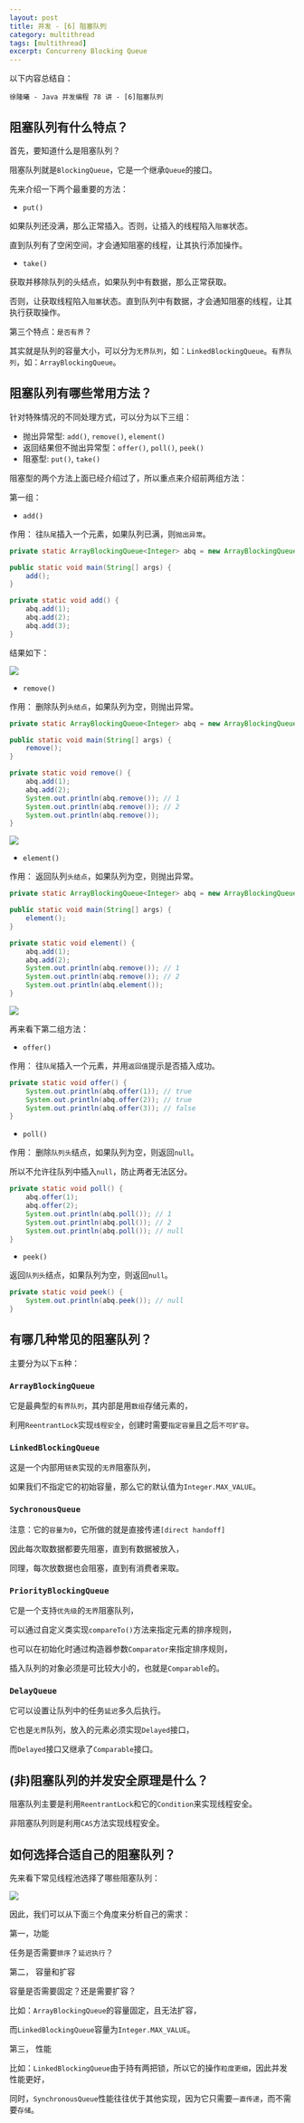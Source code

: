 ```yaml
---
layout: post
title: 并发 - [6] 阻塞队列
category: multithread
tags: [multithread]
excerpt: Concurreny Blocking Queue
---
```


以下内容总结自：   
  
`徐隆曦 - Java 并发编程 78 讲 - [6]阻塞队列`  


## 阻塞队列有什么特点？  

首先，要知道什么是阻塞队列？  

阻塞队列就是`BlockingQueue`，它是一个继承`Queue`的接口。  

先来介绍一下两个最重要的方法：  

- `put()`  

如果队列还没满，那么正常插入。否则，让插入的线程陷入`阻塞`状态。  

直到队列有了空闲空间，才会通知阻塞的线程，让其执行添加操作。  

- `take()`  

获取并移除队列的头结点，如果队列中有数据，那么正常获取。  

否则，让获取线程陷入`阻塞`状态。直到队列中有数据，才会通知阻塞的线程，让其执行获取操作。

第三个特点：`是否有界`？  

其实就是队列的容量大小，可以分为`无界队列`，如：`LinkedBlockingQueue`。`有界队列`，如：`ArrayBlockingQueue`。  



## 阻塞队列有哪些常用方法？  

针对特殊情况的不同处理方式，可以分为以下三组：  

- 抛出异常型: `add()`, `remove()`, `element()`  
- 返回结果但不抛出异常型：`offer()`, `poll()`, `peek()`  
- 阻塞型: `put()`, `take()`  

阻塞型的两个方法上面已经介绍过了，所以重点来介绍前两组方法：  

第一组：  

- `add()`  

作用： 往`队尾`插入一个元素，如果队列已满，则`抛出异常`。  

``` java
private static ArrayBlockingQueue<Integer> abq = new ArrayBlockingQueue<>(2);

public static void main(String[] args) {
    add();
}

private static void add() {
    abq.add(1);
    abq.add(2);
    abq.add(3);
}
```

结果如下：  

![](https://yyc-images.oss-cn-beijing.aliyuncs.com/add_exception.png)  

- `remove()`  

作用： 删除队列`头结点`，如果队列为空，则抛出异常。  

``` java
private static ArrayBlockingQueue<Integer> abq = new ArrayBlockingQueue<>(2);

public static void main(String[] args) {
    remove();
}

private static void remove() {
    abq.add(1);
    abq.add(2);
    System.out.println(abq.remove()); // 1
    System.out.println(abq.remove()); // 2
    System.out.println(abq.remove());
}
```

![](https://yyc-images.oss-cn-beijing.aliyuncs.com/remove_exception.png)  


- `element()`  

作用： 返回队列`头结点`，如果队列为空，则抛出异常。  



``` java
private static ArrayBlockingQueue<Integer> abq = new ArrayBlockingQueue<>(2);

public static void main(String[] args) {
    element();
}

private static void element() {
    abq.add(1);
    abq.add(2);
    System.out.println(abq.remove()); // 1
    System.out.println(abq.remove()); // 2
    System.out.println(abq.element());
}
```


![](https://yyc-images.oss-cn-beijing.aliyuncs.com/element_exception.png)  


再来看下第二组方法：  

- `offer()`  

作用： 往`队尾`插入一个元素，并用`返回值`提示是否插入成功。  

``` java
private static void offer() {
    System.out.println(abq.offer(1)); // true
    System.out.println(abq.offer(2)); // true
    System.out.println(abq.offer(3)); // false
}
```

- `poll()`  

作用： 删除`队列头`结点，如果队列为空，则返回`null`。  

所以不允许往队列中插入`null`，防止两者无法区分。  


``` java
private static void poll() {
    abq.offer(1);
    abq.offer(2);
    System.out.println(abq.poll()); // 1
    System.out.println(abq.poll()); // 2
    System.out.println(abq.poll()); // null
}
```


- `peek()`  

返回`队列头`结点，如果队列为空，则返回`null`。  


``` java
private static void peek() {
    System.out.println(abq.peek()); // null
}
```


## 有哪几种常见的阻塞队列？  

主要分为以下`五`种：  

### `ArrayBlockingQueue`  

它是最典型的`有界队列`，其内部是用`数组`存储元素的，  

利用`ReentrantLock`实现`线程安全`，创建时需要`指定容量`且之后`不可扩容`。  


### `LinkedBlockingQueue`   

这是一个内部用`链表`实现的`无界`阻塞队列，  

如果我们不指定它的初始容量，那么它的默认值为`Integer.MAX_VALUE`。  


### `SychronousQueue`   

注意：它的`容量为0`，它所做的就是直接传递`[direct handoff]`  

因此每次取数据都要先阻塞，直到有数据被放入，  

同理，每次放数据也会阻塞，直到有消费者来取。  

### `PriorityBlockingQueue`   

它是一个支持`优先级`的`无界`阻塞队列，  

可以通过自定义类实现`compareTo()`方法来指定元素的排序规则，  

也可以在初始化时通过构造器参数`Comparator`来指定排序规则，  

插入队列的对象必须是可比较大小的，也就是`Comparable`的。  

### `DelayQueue`   

它可以设置让队列中的任务`延迟`多久后执行。  

它也是`无界`队列，放入的元素必须实现`Delayed`接口，  

而`Delayed`接口又继承了`Comparable`接口。  



## (非)阻塞队列的并发安全原理是什么？  

阻塞队列主要是利用`ReentrantLock`和它的`Condition`来实现线程安全。  

非阻塞队列则是利用`CAS`方法实现线程安全。  


## 如何选择合适自己的阻塞队列？  

先来看下常见线程池选择了哪些阻塞队列：   

![](https://yyc-images.oss-cn-beijing.aliyuncs.com/threadpool_and_blocking_queue.png)  


因此，我们可以从下面`三`个角度来分析自己的需求：  

第一，功能  

任务是否需要`排序`？`延迟执行`？  


第二， 容量和扩容  

容量是否需要固定？还是需要扩容？  

比如：`ArrayBlockingQueue`的容量固定，且无法扩容，  

而`LinkedBlockingQueue`容量为`Integer.MAX_VALUE`。  


第三， 性能  

比如：`LinkedBlockingQueue`由于持有两把锁，所以它的操作`粒度更细`，因此并发性能更好，  

同时，`SynchronousQueue`性能往往优于其他实现，因为它只需要`一直传递`，而不需要`存储`。  


